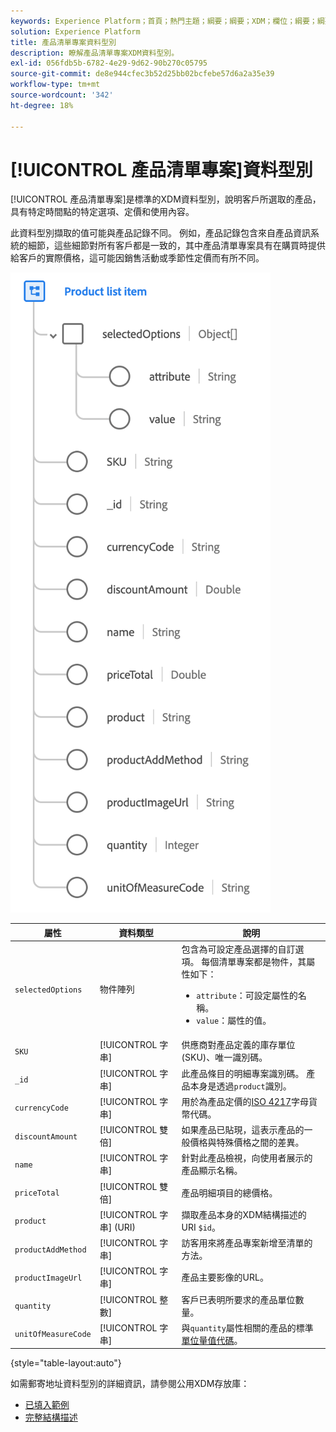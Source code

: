 ```yaml
---
keywords: Experience Platform；首頁；熱門主題；綱要；綱要；XDM；欄位；綱要；綱要；位址；xdm：位址；資料型別；資料型別；
solution: Experience Platform
title: 產品清單專案資料型別
description: 瞭解產品清單專案XDM資料型別。
exl-id: 056fdb5b-6782-4e29-9d62-90b270c05795
source-git-commit: de8e944cfec3b52d25bb02bcfebe57d6a2a35e39
workflow-type: tm+mt
source-wordcount: '342'
ht-degree: 18%

---
```


# [!UICONTROL 產品清單專案]資料型別

[!UICONTROL 產品清單專案]是標準的XDM資料型別，說明客戶所選取的產品，具有特定時間點的特定選項、定價和使用內容。

此資料型別擷取的值可能與產品記錄不同。 例如，產品記錄包含來自產品資訊系統的細節，這些細節對所有客戶都是一致的，其中產品清單專案具有在購買時提供給客戶的實際價格，這可能因銷售活動或季節性定價而有所不同。

![](../images/data-types/product-list-item.png)

| 屬性 | 資料類型 | 說明 |
| --- | --- | --- |
| `selectedOptions` | 物件陣列 | 包含為可設定產品選擇的自訂選項。 每個清單專案都是物件，其屬性如下：<ul><li>`attribute`：可設定屬性的名稱。</li><li>`value`：屬性的值。</li></ul> |
| `SKU` | [!UICONTROL 字串] | 供應商對產品定義的庫存單位 (SKU)、唯一識別碼。 |
| `_id` | [!UICONTROL 字串] | 此產品條目的明細專案識別碼。 產品本身是透過`product`識別。 |
| `currencyCode` | [!UICONTROL 字串] | 用於為產品定價的[ISO 4217](https://www.iso.org/iso-4217-currency-codes.html)字母貨幣代碼。 |
| `discountAmount` | [!UICONTROL 雙倍] | 如果產品已貼現，這表示產品的一般價格與特殊價格之間的差異。 |
| `name` | [!UICONTROL 字串] | 針對此產品檢視，向使用者展示的產品顯示名稱。 |
| `priceTotal` | [!UICONTROL 雙倍] | 產品明細項目的總價格。 |
| `product` | [!UICONTROL 字串] (URI) | 擷取產品本身的XDM結構描述的URI `$id`。 |
| `productAddMethod` | [!UICONTROL 字串] | 訪客用來將產品專案新增至清單的方法。 |
| `productImageUrl` | [!UICONTROL 字串] | 產品主要影像的URL。 |
| `quantity` | [!UICONTROL 整數] | 客戶已表明所要求的產品單位數量。 |
| `unitOfMeasureCode` | [!UICONTROL 字串] | 與`quantity`屬性相關的產品的標準[單位量值代碼](https://ucum.org/ucum)。 |

{style="table-layout:auto"}

如需郵寄地址資料型別的詳細資訊，請參閱公用XDM存放庫：

* [已填入範例](https://github.com/adobe/xdm/blob/master/components/datatypes/productlistitem.example.1.json)
* [完整結構描述](https://github.com/adobe/xdm/blob/master/components/datatypes/productlistitem.schema.json)
